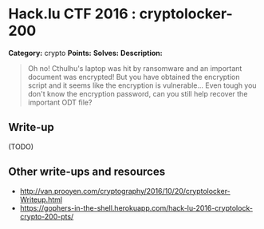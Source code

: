 # Hack.lu CTF 2016 : cryptolocker-200

**Category:** crypto
**Points:**
**Solves:**
**Description:**

> Oh no! Cthulhu's laptop was hit by ransomware and an important document was encrypted! But you have obtained the encryption script and it seems like the encryption is vulnerable... Even tough you don't know the encryption password, can you still help recover the important ODT file?


## Write-up

(TODO)

## Other write-ups and resources

* http://van.prooyen.com/cryptography/2016/10/20/cryptolocker-Writeup.html
* https://gophers-in-the-shell.herokuapp.com/hack-lu-2016-cryptolock-crypto-200-pts/
